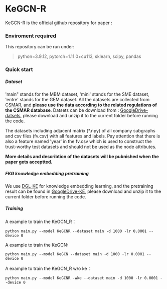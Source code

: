 # KeGCN-R

KeGCN-R is the official github repository for paper :

### Enviroment required

This repository can be run under:

> python=3.9.12, pytorch=1.11.0+cu113, sklearn, scipy, pandas

### Quick start

##### Dataset

'main" stands for the MBM dataset, 'mini' stands for the SME dataset, 'entre' stands for the GEM dataset. All the datasets are collected from [CSMAR](https://cn.gtadata.com/), and **please use the data according to the related regulations of the CSMAR database**. Datsets can be download from : [GoogleDrive-datsets](https://drive.google.com/file/d/1E1IpDYBKLiJH1bERtjm4E8fdfRTXbJQR/view?usp=sharing), please download and unzip it to the current folder before running the code. 

The datasets including adjacent matrix (*.npy) of all company subgraphs and csv files (fv.csv) with all features and labels. Pay attention that there is also a feature named 'year' in the fv.csv which is used to construct the trust-worthy test datasets and should not be used as the node attributes.

**More details and describtion of the datasets will be pubnished when the paper gets acceptted.**

##### FKG knowledge embedding pretraining

We use [DGL-KE](https://dglke.dgl.ai/doc/) for knowledge embedding learning, and the pretraining result can be found in [GoogleDrive-KE](https://drive.google.com/file/d/1pvCNNMzA8_NeJViXc-KvMZXItsHR91pO/view?usp=sharing), please download and unzip it to the current folder before running the code.
##### Training

A example to train the KeGCN_R：

```
python main.py --model KeGCNR --dataset main -d 1000 -lr 0.0001 --device 0
```

A example to train the KeGCN:

```
python main.py --model KeGCN --dataset main -d 1000 -lr 0.0001 --device 0
```

A example to train the KeGCN_R w/o ke：

```
python main.py --model KeGCNR -wke --dataset main -d 1000 -lr 0.0001 --device 0
```
